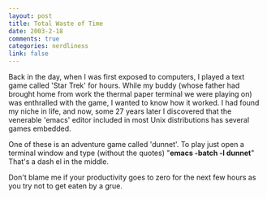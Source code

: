```yaml
--- 
layout: post
title: Total Waste of Time
date: 2003-2-18
comments: true
categories: nerdliness
link: false
---
```

Back in the day, when I was first exposed to computers, I played a text game called 'Star Trek' for hours. While my buddy (whose father had brought home from work the thermal paper terminal we were playing on) was enthralled with the game, I wanted to know how it worked. I had found my niche in life, and now, some 27 years later I discovered that the venerable 'emacs' editor included in most Unix distributions has several games embedded.

One of these is an adventure game called 'dunnet'. To play just open a terminal window and type (without the quotes) "<strong>emacs -batch -l dunnet</strong>" That's a dash el in the middle.

Don't blame me if your productivity goes to zero for the next few hours as you try not to get eaten by a grue.
